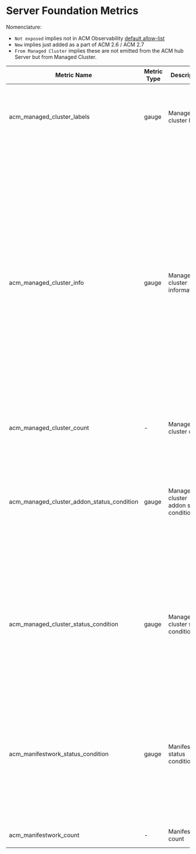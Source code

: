 # Server Foundation Metrics

Nomenclature:

- `Not exposed` implies not in ACM Observability [default allow-list](https://github.com/stolostron/multicluster-observability-operator/blob/main/operators/multiclusterobservability/manifests/base/config/metrics_allowlist.yaml)
- `New` implies just added as a part of ACM 2.6 / ACM 2.7
- `From Managed Cluster` implies these are not emitted from the ACM hub Server but from Managed Cluster.

| Metric Name                                             | Metric Type | Description | Labels | Status |
|---------------------------------------------------------|-------------|-------------|-------|--------|
| acm_managed_cluster_labels  | gauge  | Managed cluster labels | <table> <tr> <th>Number</th> <th>Label</th> <th>Description</th></tr> <tr> <td>1</td> <td>`hub_cluster_id`</td> <td>The cluster ID of the hub cluster.</td> </tr> <tr> <td>2</td> <td>`managed_cluster_id`</td> <td>The managed cluster ID is the cluster ID if the managed cluster is an OpenShift Container Platform cluster, otherwise it is the cluster name.</td> </tr> </table> | STABLE  |
| acm_managed_cluster_info   | gauge | Managed cluster information | <table> <tr> <th>Number</th> <th>Label</th> <th>Description</th> </tr> <tr> <td>1</td> <td>`hub_cluster_id`</td> <td>The cluster ID of the hub cluster.</td> </tr> <tr> <td>2</td> <td>`managed_cluster_id`</td> <td>The managed cluster ID is the cluster ID if the managed cluster is an OpenShift Container Platform cluster, otherwise it is the cluster name.</td> </tr> <tr> <td>3</td> <td>`vendor`</td> <td>The label `vendor` of the managed cluster.</td> </tr> <tr> <td>4</td> <td>`cloud`</td> <td>The label `cloud` of the managed cluster.</td> </tr> <tr> <td>5</td> <td>`service_name`</td> <td>The annotation `open-cluster-management/service-name` of the managed cluster. The values are `Compute` and `Other`.</td> </tr> <tr> <td>6</td> <td>`created_via`</td> <td>The annotation `open-cluster-management/created-via` updated by MCE. The supported values are `Discovery`,`AssistedInstaller`,`Hive` and `Other`.</td> </tr> <tr> <td>7</td> <td>`version`</td> <td>The OpenShift Container Platform version if the managed cluster is an OpenShift Container Platform cluster, otherwise is the Kubernetes version.</td> </tr> <tr> <td>8</td> <td>`available`</td> <td>The condition `ManagedClusterConditionAvailable` of the managed cluster. The values are `True` and `False`.</td> </tr> <tr> <td>9</td> <td>`core_worker`</td> <td>The core count of worker nodes on the managed cluster.</td> </tr> <tr> <td>10</td> <td>`socket_worker`</td> <td>The socket count of worker nodes on the {ocp-short} cluster.</td> </tr> </table> |  Not exposed, STABLE  |
| acm_managed_cluster_count  | - | Managed cluster count | None |  Not exposed, STABLE |
| acm_managed_cluster_addon_status_condition | gauge | Managed cluster addon status condition | <table> <tr> <th>Number</th> <th>Label</th> <th>Description</th> </tr> <tr> <td>1</td> <td>`addon_name`</td> <td>The name of the add-on.</td> </tr> <tr> <td>2</td> <td>`managed_cluster_id`</td> <td>The name of the managed cluster to which the add-on belongs.</td> </tr> <tr> <td>3</td> <td>`managed_cluster_name`</td> <td>The name of the managed cluster to which the add-on belongs.</td> </tr> <tr> <td>4</td> <td>`condition`</td> <td>The name of the condition.</td> </tr> <tr> <td>5</td> <td>`status`</td> <td>The status of the condition. Valid values are `true`, `false`, or `unknown`. For required conditions like `Available`, the status is set to unknown if the condition is missing. </td> </tr></table> | Not exposed, New |
| acm_managed_cluster_status_condition | gauge | Managed cluster status condition | <table> <tr> <th>Number</th> <th>Label</th> <th>Description</th> </tr> <tr> <td>1</td> <td>`managed_cluster_id`</td> <td>The managed cluster ID is the cluster ID if the managed cluster is an {ocp-short} cluster, otherwise it is the cluster name.</td> </tr> <tr> <td>2</td> <td>`managed_cluster_name`</td> <td>The name of the managed cluster.</td> </tr> <tr> <td>3</td> <td>`condition`</td> <td>The name of the condition.</td> </tr> <tr> <td>4</td> <td>`status`</td> <td>The status of the condition. Valid values are `true`, `false`, or `unknown`. For required conditions like `ManagedClusterConditionAvailable`, the status is set to unknown if the condition is missing. </td> </tr></table>  | Not exposed, New |
| acm_manifestwork_status_condition | gauge | Manifestwork status condition | <table> <tr> <th>Number</th> <th>Label</th> <th>Description</th> </tr> <tr> <td>1</td> <td>`manifestwork`</td> <td>The name of the manifestwork.</td> </tr> <tr> <td>2</td> <td>`managed_cluster_id`</td> <td>The name of the managed cluster to which the manifestwork belongs.</td> </tr> <tr> <td>3</td> <td>`managed_cluster_name`</td> <td>The name of the managed cluster to which the manifestwork belongs.</td> </tr> <tr> <td>4</td> <td>`condition`</td> <td>The name of the condition.</td> </tr> <tr> <td>5</td> <td>`status`</td> <td>The status of the condition. Valid values are `true`, `false`, or `unknown`. For required conditions like `Applied` and `Available`, the status is set to unknown if the condition is missing. </td> </tr></table>  | Not exposed, New |
| acm_manifestwork_count | - | Manifestwork count | None | Not exposed, New |

